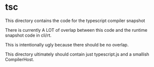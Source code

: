 # tsc

This directory contains the code for the typescript compiler snapshot

There is currently A LOT of overlap between this code and the runtime snapshot
code in cli/rt.

This is intentionally ugly because there should be no overlap.

This directory ultimately should contain just typescript.js and a smallish
CompilerHost.
